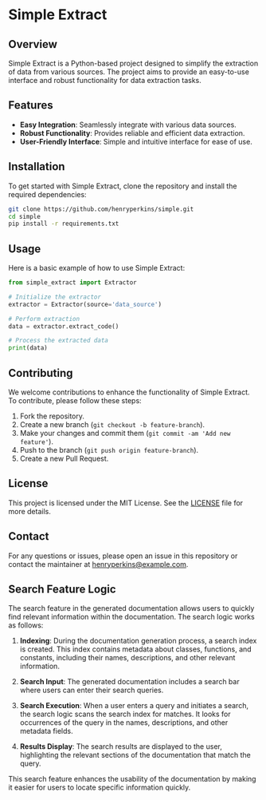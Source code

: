 # Simple Extract

## Overview
Simple Extract is a Python-based project designed to simplify the extraction of data from various sources. The project aims to provide an easy-to-use interface and robust functionality for data extraction tasks.

## Features
- **Easy Integration**: Seamlessly integrate with various data sources.
- **Robust Functionality**: Provides reliable and efficient data extraction.
- **User-Friendly Interface**: Simple and intuitive interface for ease of use.

## Installation
To get started with Simple Extract, clone the repository and install the required dependencies:

```bash
git clone https://github.com/henryperkins/simple.git
cd simple
pip install -r requirements.txt
```

## Usage
Here is a basic example of how to use Simple Extract:

```python
from simple_extract import Extractor

# Initialize the extractor
extractor = Extractor(source='data_source')

# Perform extraction
data = extractor.extract_code()

# Process the extracted data
print(data)
```

## Contributing
We welcome contributions to enhance the functionality of Simple Extract. To contribute, please follow these steps:

1. Fork the repository.
2. Create a new branch (`git checkout -b feature-branch`).
3. Make your changes and commit them (`git commit -am 'Add new feature'`).
4. Push to the branch (`git push origin feature-branch`).
5. Create a new Pull Request.

## License
This project is licensed under the MIT License. See the [LICENSE](LICENSE) file for more details.

## Contact
For any questions or issues, please open an issue in this repository or contact the maintainer at henryperkins@example.com.

## Search Feature Logic
The search feature in the generated documentation allows users to quickly find relevant information within the documentation. The search logic works as follows:

1. **Indexing**: During the documentation generation process, a search index is created. This index contains metadata about classes, functions, and constants, including their names, descriptions, and other relevant information.

2. **Search Input**: The generated documentation includes a search bar where users can enter their search queries.

3. **Search Execution**: When a user enters a query and initiates a search, the search logic scans the search index for matches. It looks for occurrences of the query in the names, descriptions, and other metadata fields.

4. **Results Display**: The search results are displayed to the user, highlighting the relevant sections of the documentation that match the query.

This search feature enhances the usability of the documentation by making it easier for users to locate specific information quickly.
